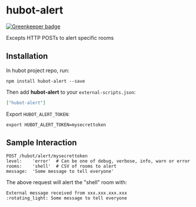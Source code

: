 # hubot-alert

[![Greenkeeper badge](https://badges.greenkeeper.io/johngeorgewright/hubot-alert.svg)](https://greenkeeper.io/)

Excepts HTTP POSTs to alert specific rooms

## Installation

In hubot project repo, run:

`npm install hubot-alert --save`

Then add **hubot-alert** to your `external-scripts.json`:

```json
["hubot-alert"]
```

Export `HUBOT_ALERT_TOKEN`:

```
export HUBOT_ALERT_TOKEN=mysecrettoken
```

## Sample Interaction

```
POST /hubot/alert/mysecrettoken
level:    'error'  # Can be one of debug, verbose, info, warn or error
rooms:    'shell'  # CSV of rooms to alert
message:  'Some message to tell everyone'
```

The above request will alert the "shell" room with:

```
External message received from xxx.xxx.xxx.xxx
:rotating_light: Some message to tell everyone
```
